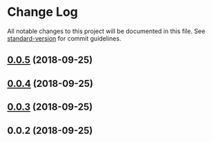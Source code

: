 # Change Log

All notable changes to this project will be documented in this file. See [standard-version](https://github.com/conventional-changelog/standard-version) for commit guidelines.

<a name="0.0.5"></a>
## [0.0.5](https://github.com/nuxt/renovate-config-nuxt/compare/v0.0.4...v0.0.5) (2018-09-25)



<a name="0.0.4"></a>
## [0.0.4](https://github.com/nuxt/renovate-config-nuxt/compare/v0.0.3...v0.0.4) (2018-09-25)



<a name="0.0.3"></a>
## [0.0.3](https://github.com/nuxt/renovate-config-nuxt/compare/v0.0.2...v0.0.3) (2018-09-25)



<a name="0.0.2"></a>
## 0.0.2 (2018-09-25)
